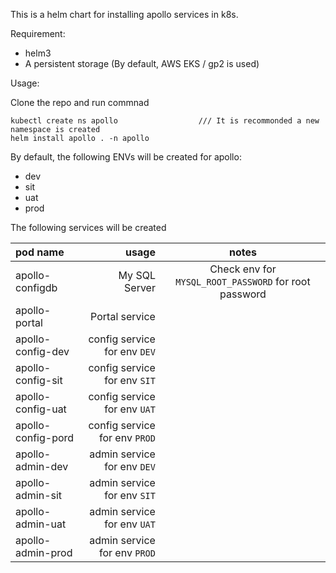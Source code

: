 This is a helm chart for installing apollo services in k8s.

Requirement:
- helm3
- A persistent storage (By default, AWS EKS / gp2 is used)

Usage:

Clone the repo and run commnad 
```
kubectl create ns apollo                  /// It is recommonded a new namespace is created
helm install apollo . -n apollo
```

By default, the following ENVs will be created for apollo:
- dev
- sit
- uat
- prod

The following services will be created


| pod name | usage | notes |
| :-----| ----: | :----: |
| apollo-configdb | My SQL Server | Check env for `MYSQL_ROOT_PASSWORD` for root password |
| apollo-portal | Portal service |  |
| apollo-config-dev | config service for env `DEV` |  |
| apollo-config-sit | config service for env `SIT` |  |
| apollo-config-uat | config service for env `UAT` |  |
| apollo-config-pord | config service for env `PROD` |  |
| apollo-admin-dev | admin service for env `DEV` |  |
| apollo-admin-sit | admin service for env `SIT` |  |
| apollo-admin-uat | admin service for env `UAT` |  |
| apollo-admin-prod | admin service for env `PROD` |  |
